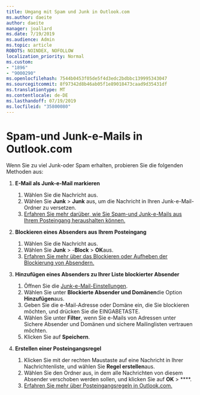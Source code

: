 ```yaml
---
title: Umgang mit Spam und Junk in Outlook.com
ms.author: daeite
author: daeite
manager: joallard
ms.date: 7/19/2019
ms.audience: Admin
ms.topic: article
ROBOTS: NOINDEX, NOFOLLOW
localization_priority: Normal
ms.custom:
- "1896"
- "9000290"
ms.openlocfilehash: 7544b0453f05de5f4d3edc2bdbbc139995343047
ms.sourcegitcommit: 8f97342d8b46ab05f1e89018473caad9d35431df
ms.translationtype: MT
ms.contentlocale: de-DE
ms.lasthandoff: 07/19/2019
ms.locfileid: "35800080"
---
```

# <a name="spam-and-junk-email-in-outlookcom"></a>Spam-und Junk-e-Mails in Outlook.com

Wenn Sie zu viel Junk-oder Spam erhalten, probieren Sie die folgenden Methoden aus:

1. **E-Mail als Junk-e-Mail markieren**
    1. Wählen Sie die Nachricht aus.
    1. Wählen Sie **Junk** > **Junk** aus, um die Nachricht in Ihren Junk-e-Mail-Ordner zu versetzen.
    1. [Erfahren Sie mehr darüber, wie Sie Spam-und Junk-e-Mails aus Ihrem Posteingang heraushalten können.](https://support.office.com/article/a3ece97b-82f8-4a5e-9ac3-e92fa6427ae4?wt.mc_id=Office_Outlook_com_Alchemy)

1. **Blockieren eines Absenders aus Ihrem Posteingang**
    1. Wählen Sie die Nachricht aus.
    1. Wählen Sie **Junk** > -**Block** > **OK**aus.
    1. [Erfahren Sie mehr über das Blockieren oder Aufheben der Blockierung von Absendern.](https://support.office.com/article/afba1c94-77bb-4f50-8b85-057cf52f4d5e?wt.mc_id=Office_Outlook_com_Alchemy)

1. **Hinzufügen eines Absenders zu Ihrer Liste blockierter Absender**
    1. Öffnen Sie die [Junk-e-Mail-Einstellungen](https://outlook.live.com/mail/options/mail/junkEmail/blockedSendersAndDomainsV2).
    1. Wählen Sie unter **Blockierte Absender und Domänen**die Option **Hinzufügen**aus.
    1. Geben Sie die e-Mail-Adresse oder Domäne ein, die Sie blockieren möchten, und drücken Sie die EINGABETASTE.
    1. Wählen Sie unter **Filter**, wenn Sie e-Mails von Adressen unter Sichere Absender und Domänen und sichere Mailinglisten vertrauen möchten.
    1. Klicken Sie auf **Speichern**.

1. **Erstellen einer Posteingangsregel**
    1. Klicken Sie mit der rechten Maustaste auf eine Nachricht in Ihrer Nachrichtenliste, und wählen Sie **Regel erstellen**aus.
    1. Wählen Sie den Ordner aus, in dem alle Nachrichten von diesem Absender verschoben werden sollen, und klicken Sie auf **OK** > ****.
    1. [Erfahren Sie mehr über Posteingangsregeln in Outlook.com.](https://support.office.com/article/4b094371-a5d7-49bd-8b1b-4e4896a7cc5d?wt.mc_id=Office_Outlook_com_Alchemy)